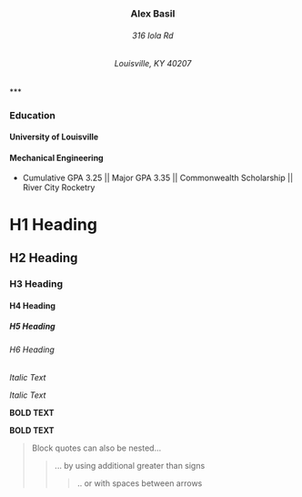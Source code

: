 <h3 align="center">Alex Basil</h3>
<h6 align="center">316 Iola Rd</h6>
<h6 align="center">Louisville, KY 40207</h6>
***

### Education

#### University of Louisville
#### Mechanical Engineering
- Cumulative GPA 3.25 || Major GPA 3.35 || Commonwealth Scholarship || River City Rocketry

# H1 Heading
## H2 Heading
### H3 Heading
#### H4 Heading
##### H5 Heading
###### H6 Heading

*Italic Text*

_Italic Text_

**BOLD TEXT**

__BOLD TEXT__

> Block quotes can also be nested...
>> ... by using additional greater than signs
> > > .. or with spaces between arrows




